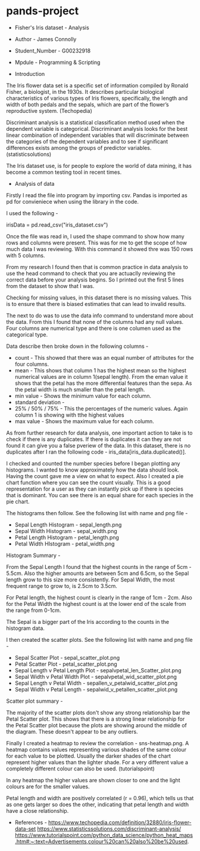 # pands-project
* Fisher's Iris dataset - Analysis
* Author - James Connolly
* Student_Number - G00232918
* Mpdule - Programming & Scripting

* Introduction

The Iris flower data set is a specific set of information compiled by Ronald Fisher, a biologist, in the 1930s. It describes particular biological characteristics of various types of Iris flowers, specifically, the length and width of both pedals and the sepals, which are part of the flower’s reproductive system. (Techopedia)

Discriminant analysis is a statistical classification method used when the dependent variable is categorical. Discriminant analysis looks for the best linear combination of independent variables that will discriminate between the categories of the dependent variables and to see if significant differences exists among the groups of predictor variables. (statisticsolutions)

The Iris dataset use, is for people to explore the world of data mining, it has become a common testing tool in recent times. 


* Analysis of data

Firstly I read the file into program by importing csv. Pandas is imported as pd for convieniece when using the library in the code.

I used the following -

irisData = pd.read_csv("iris_dataset.csv")

Once the file was read in, I used the shape command to show how many rows and columns were present. This was for me to get the scope of how much data I was reviewing. With this command it showed thre was 150 rows with 5 columns. 

From my research I found then that is common practice in data analysis to use the head command to check that you are actuaclly reviewing the correct data before your analysis begins. So I printed out the first 5 lines from the dataset to show that I was.

Checking for missing values, in this dataset there is no missing values. This is to ensure that there is biased estimaties that can lead to invalid results.

The next to do was to use the data info command to understand more about the data. From this I found that none of the columns had any null values. Four columns are numerical type and there is one columen used as the categorical type.

Data describe then broke down in the following columns -
* count - This showed that there was an equal number of attributes for the four columns.
* mean - This shows that column 1 has the highest mean so the highest numerical values are in column 1(sepal length). From the eman value it shows that the petal has the more differential features than the sepa. As the petal width is much smaller than the petal length.
* min value - Shows the minimum value for each column.
* standard deviation - 
* 25% / 50% / 75% - This the percentages of the numeric values. Again column 1 is showing with tthe highest values
* max value - Shows the maximum value for each column.

As from further research for data analysis, one important action to take is to check if there is any duplicates. If there is duplicates it can they are not found it can give you a false pveriew of the data. In this dataset, there is no duplicates after I ran the following code - iris_data[iris_data.duplicated()].

I checked and counted the number species before I began plotting any histograms. I wanted to know approximately how the data should look. Having the count gave me a view on what to expect. Also I created a pie chart function where you can see the count visually. This is a good representation for a user as they can instantly pick up if there is species that is dominant. You can see there is an equal share for each species in the pie chart.

The histograms then follow. See the following list with name and png file -
* Sepal Length Histogram - sepal_length.png
* Sepal Width Histogram - sepal_width.png
* Petal Length Histogram - petal_length.png
* Petal Width HIstogram - petal_width.png

Histogram Summary -

From the Sepal Length I found that the highest counts in the range of 5cm - 5.5cm. Also the higher amounts are between 5cm and 6.5cm, so the Sepal length grow to this size more consistently. For Sepal Width, the most frequent range to grow to, is 2.5cm to 3.5cm.

For Petal length, the highest count is clearly in the range of 1cm - 2cm. Also for the Petal Width the highest count is at the lower end of the scale from the range from 0-1cm. 

The Sepal is a bigger part of the Iris according to the counts in the histogram data. 

I then created the scatter plots. See the following list with name and png file -
* Sepal Scatter Plot - sepal_scatter_plot.png
* Petal Scatter Plot - petal_scatter_plot.png
* Sepal Length v Petal Length Plot - sepalvpetal_len_Scatter_plot.png
* Sepal Width v Petal Width Plot - sepalvpetal_wid_scatter_plot.png
* Sepal Length v Petal Width - sepallen_v_petalwid_scatter_plot.png
* Sepal Width v Petal Length - sepalwid_v_petallen_scatter_plot.png

Scatter plot summary -

The majority of the scatter plots don't show any strong relationship bar the Petal Scatter plot. This shows that there is a strong linear relationship for the Petal Scatter plot because the plots are showing around the middle of the diagram. These doesn't appear to be any outliers.

Finally I created a heatmap to review the correlation - sns-heatmap.png. A heatmap contains values representing various shades of the same colour for each value to be plotted. Usually the darker shades of the chart represent higher values than the lighter shade. For a very different value a completely different colour can also be used. (tutorialspoint) 

In any heatmap the higher values are shown closer to one and the light colours are for the smaller values. 

Petal length and width are positively correlated (r = 0.96), which tells us that as one gets larger so does the other, indicating that petal length and width have a close relationship.

* References -
https://www.techopedia.com/definition/32880/iris-flower-data-set
https://www.statisticssolutions.com/discriminant-analysis/ 
https://www.tutorialspoint.com/python_data_science/python_heat_maps.htm#:~:text=Advertisements,colour%20can%20also%20be%20used.








